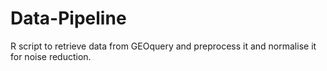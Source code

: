 # Data-Pipeline

R script to retrieve data from GEOquery and preprocess it and normalise it for noise reduction.
